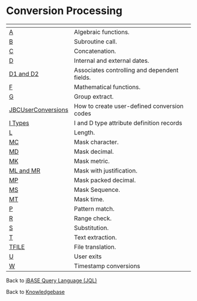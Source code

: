 # Conversion Processing

<PageHeader />

| <!----> | <!----> |
| --- | --- |
| [A](./../a-correlatives) | Algebraic functions. |
| [B](./../b-conversion) | Subroutine call. |
| [C](./../c-conversion) | Concatenation. |
| [D](./../d-conversion) | Internal and external dates. |
| [D1 and D2](./../d1-d2-conversion) | Associates controlling and dependent fields. |
| [F](./../f-correlatives) | Mathematical functions. |
| [G](./../g-conversion) | Group extract. |
| [JBCUserConversions](./../jbcuserconversions) | How to create user-defined conversion codes |
| [I Types](./../i-types) | I and D type attribute definition records |
| [L](./../l-conversion) | Length. |
| [MC](./../mc--conversion) | Mask character. |
| [MD](./../md-conversion) | Mask decimal. |
| [MK](./../mk-conversion) | Mask metric. |
| [ML and MR](./../ml&mr-conversions) | Mask with justification. |
| [MP](./../mp-conversion) | Mask packed decimal. |
| [MS](./../ms-conversion) | Mask Sequence. |
| [MT](./../mt-conversion) | Mask time. |
| [P](./../p-conversion) | Pattern match. |
| [R](./../r-conversion/README.md) | Range check. |
| [S](./../s-conversion) | Substitution. |
| [T](./../t-conversion) | Text extraction. |
| [TFILE](./../tfile-conversion) | File translation. |
| [U](./../u-conversion) | User exits  |
| [W](./../w-conversion/README.md) | Timestamp conversions |

Back to [jBASE Query Language (JQL)](./../../jql/jbase-query-language/README.md)

Back to [Knowledgebase](./../README.md)

<PageFooter />
